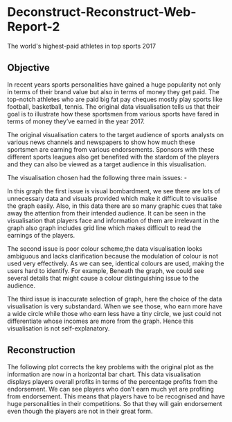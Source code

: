 # Deconstruct-Reconstruct-Web-Report-2
The world's highest-paid athletes in top sports 2017 

## Objective

In recent years sports personalities have gained a huge popularity not only in terms of their brand value but also in terms of money they get paid. The top-notch athletes who are paid big fat pay cheques mostly play sports like football, basketball, tennis. The original data visualisation tells us that their goal is to illustrate how these sportsmen from various sports have fared in terms of money they’ve earned in the year 2017.

The original visualisation caters to the target audience of sports analysts on various news channels and newspapers to show how much these sportsmen are earning from various endorsements. Sponsors with these different sports leagues also get benefited with the stardom of the players and they can also be viewed as a target audience in this visualisation.

The visualisation chosen had the following three main issues: -

In this graph the first issue is visual bombardment, we see there are lots of unnecessary data and visuals provided which make it difficult to visualise the graph easily. Also, in this data there are so many graphic cues that take away the attention from their intended audience. It can be seen in the visualisation that players face and information of them are irrelevant in the graph also graph includes grid line which makes difficult to read the earnings of the players.

The second issue is poor colour scheme,the data visualisation looks ambiguous and lacks clarification because the modulation of colour is not used very effectively. As we can see, identical colours are used, making the users hard to identify. For example, Beneath the graph, we could see several details that might cause a colour distinguishing issue to the audience.

The third issue is inaccurate selection of graph, here the choice of the data visualisation is very substandard. When we see those, who earn more have a wide circle while those who earn less have a tiny circle, we just could not differentiate whose incomes are more from the graph. Hence this visualisation is not self-explanatory.

## Reconstruction 

The following plot corrects the key problems with the original plot as the information are now in a horizontal bar chart. This data visualisation displays players overall profits in terms of the percentage profits from the endorsement. We can see players who don’t earn much yet are profiting from endorsement. This means that players have to be recognised and have huge personalities in their competitions. So that they will gain endorsement even though the players are not in their great form.

